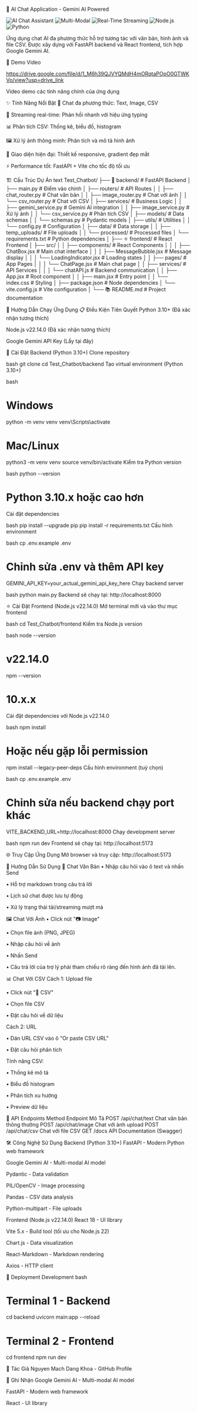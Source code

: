 🤖 AI Chat Application - Gemini AI Powered

![AI Chat Assistant](https://img.shields.io/badge/AI-Chat%2520Assistant-blue)
![Multi-Modal](https://img.shields.io/badge/Multi--Modal-Text%252C%2520Image%252C%2520CSV-green)
![Real-Time Streaming](https://img.shields.io/badge/Real--Time-Streaming-orange)
![Node.js](https://img.shields.io/badge/Node.js-v22.14.0-green)
![Python](https://img.shields.io/badge/Python-3.10%252B-blue)

Ứng dụng chat AI đa phương thức hỗ trợ tương tác với văn bản, hình ảnh và file CSV. Được xây dựng với FastAPI backend và React frontend, tích hợp Google Gemini AI.


🎥 Demo Video

https://drive.google.com/file/d/1_M6h39QJVYQMdH4mORqtaPOpO0GTWKVo/view?usp=drive_link

Video demo các tính năng chính của ứng dụng


✨ Tính Năng Nổi Bật
💬 Chat đa phương thức: Text, Image, CSV

🚀 Streaming real-time: Phản hồi nhanh với hiệu ứng typing

📊 Phân tích CSV: Thống kê, biểu đồ, histogram

🖼️ Xử lý ảnh thông minh: Phân tích và mô tả hình ảnh

🎨 Giao diện hiện đại: Thiết kế responsive, gradient đẹp mắt

⚡ Performance tốt: FastAPI + Vite cho tốc độ tối ưu


🏗️ Cấu Trúc Dự Án
text
Test_Chatbot/
├── 🐍 backend/                 # FastAPI Backend
│   ├── main.py                 # Điểm vào chính
│   ├── routers/                # API Routes
│   │   ├── chat_router.py      # Chat văn bản
│   │   ├── image_router.py     # Chat với ảnh
│   │   └── csv_router.py       # Chat với CSV
│   ├── services/               # Business Logic
│   │   ├── gemini_service.py   # Gemini AI integration
│   │   ├── image_service.py    # Xử lý ảnh
│   │   └── csv_service.py      # Phân tích CSV
│   ├── models/                 # Data schemas
│   │   └── schemas.py          # Pydantic models
│   ├── utils/                  # Utilities
│   │   └── config.py           # Configuration
│   ├── data/                   # Data storage
│   │   ├── temp_uploads/       # File uploads
│   │   └── processed/          # Processed files
│   └── requirements.txt        # Python dependencies
│
├── ⚛️ frontend/                # React Frontend
│   ├── src/
│   │   ├── components/         # React Components
│   │   │   ├── ChatBox.jsx     # Main chat interface
│   │   │   ├── MessageBubble.jsx # Message display
│   │   │   └── LoadingIndicator.jsx # Loading states
│   │   ├── pages/              # App Pages
│   │   │   └── ChatPage.jsx    # Main chat page
│   │   ├── services/           # API Services
│   │   │   └── chatAPI.js      # Backend communication
│   │   ├── App.jsx             # Root component
│   │   ├── main.jsx            # Entry point
│   │   └── index.css           # Styling
│   ├── package.json            # Node dependencies
│   └── vite.config.js          # Vite configuration
│
└── 📚 README.md               # Project documentation


🚀 Hướng Dẫn Chạy Ứng Dụng
📋 Điều Kiện Tiên Quyết
Python 3.10+ (Đã xác nhận tương thích)

Node.js v22.14.0 (Đã xác nhận tương thích)

Google Gemini API Key (Lấy tại đây)

🔧 Cài Đặt Backend (Python 3.10+)
Clone repository

bash
git clone <repository-url>
cd Test_Chatbot/backend
Tạo virtual environment (Python 3.10+)

bash
# Windows
python -m venv venv
venv\Scripts\activate

# Mac/Linux
python3 -m venv venv
source venv/bin/activate
Kiểm tra Python version

bash
python --version
# Python 3.10.x hoặc cao hơn
Cài đặt dependencies

bash
pip install --upgrade pip
pip install -r requirements.txt
Cấu hình environment

bash
cp .env.example .env
# Chỉnh sửa .env và thêm API key
GEMINI_API_KEY=your_actual_gemini_api_key_here
Chạy backend server

bash
python main.py
Backend sẽ chạy tại: http://localhost:8000

⚛️ Cài Đặt Frontend (Node.js v22.14.0)
Mở terminal mới và vào thư mục frontend

bash
cd Test_Chatbot/frontend
Kiểm tra Node.js version

bash
node --version
# v22.14.0
npm --version
# 10.x.x
Cài đặt dependencies với Node.js v22.14.0

bash
npm install
# Hoặc nếu gặp lỗi permission
npm install --legacy-peer-deps
Cấu hình environment (tuỳ chọn)

bash
cp .env.example .env
# Chỉnh sửa nếu backend chạy port khác
VITE_BACKEND_URL=http://localhost:8000
Chạy development server

bash
npm run dev
Frontend sẽ chạy tại: http://localhost:5173

🌐 Truy Cập Ứng Dụng
Mở browser và truy cập: http://localhost:5173


🎯 Hướng Dẫn Sử Dụng
💬 Chat Văn Bản
 •	Nhập câu hỏi vào ô text và nhấn Send

 •	Hỗ trợ markdown trong câu trả lời

 •	Lịch sử chat được lưu tự động

 •	Xử lý trạng thái tải/streaming mượt mà

🖼️ Chat Với Ảnh
 •	Click nút "📷 Image"

 •	Chọn file ảnh (PNG, JPEG)

 •	Nhập câu hỏi về ảnh

 •	Nhấn Send

 •	Câu trả lời của trợ lý phải tham chiếu rõ ràng đến hình ảnh đã tải lên.

📊 Chat Với CSV
Cách 1: Upload file

 •	Click nút "📄 CSV"

 •	Chọn file CSV

 •	Đặt câu hỏi về dữ liệu

Cách 2: URL

 •	Dán URL CSV vào ô "Or paste CSV URL"

 •	Đặt câu hỏi phân tích

Tính năng CSV:

 •	Thống kê mô tả

 •	Biểu đồ histogram

 •	Phân tích xu hướng

 •	Preview dữ liệu

🔧 API Endpoints
Method	Endpoint	Mô Tả
POST	/api/chat/text	Chat văn bản thông thường
POST	/api/chat/image	Chat với ảnh upload
POST	/api/chat/csv	Chat với file CSV
GET	/docs	API Documentation (Swagger)

🛠️ Công Nghệ Sử Dụng
Backend (Python 3.10+)
FastAPI - Modern Python web framework

Google Gemini AI - Multi-modal AI model

Pydantic - Data validation

PIL/OpenCV - Image processing

Pandas - CSV data analysis

Python-multipart - File uploads

Frontend (Node.js v22.14.0)
React 18 - UI library

Vite 5.x - Build tool (tối ưu cho Node.js 22)

Chart.js - Data visualization

React-Markdown - Markdown rendering

Axios - HTTP client


🚀 Deployment
Development
bash
# Terminal 1 - Backend
cd backend
uvicorn main:app --reload

# Terminal 2 - Frontend  
cd frontend
npm run dev

👥 Tác Giả
Nguyen Mach Dang Khoa - GitHub Profile

🙏 Ghi Nhận
Google Gemini AI - Multi-modal AI model

FastAPI - Modern web framework

React - UI library
